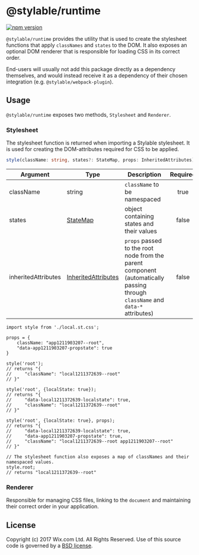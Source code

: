 # @stylable/runtime

[![npm version](https://img.shields.io/npm/v/@stylable/runtime.svg)](https://www.npmjs.com/package/@stylable/runtime)

`@stylable/runtime` provides the utility that is used to create the stylesheet functions that apply `classNames` and `states` to the DOM. It also exposes an optional DOM renderer that is responsible for loading CSS in its correct order.

End-users will usually not add this package directly as a dependency themselves, and would instead receive it as a dependency of their chosen integration (e.g. `@stylable/webpack-plugin`).

## Usage
`@stylable/runtime` exposes two methods, `Stylesheet` and `Renderer`.

### Stylesheet 
The stylesheet function is returned when importing a Stylable stylesheet. It is used for creating the DOM-attributes required for CSS to be applied.

```ts
style(className: string, states?: StateMap, props: InheritedAttributes)
```

|Argument|Type|Description|Required|
|---------|----|-----------|:------:|
|className|string|`className` to be namespaced|true|
|states|[StateMap](https://github.com/wix/stylable/blob/master/packages/runtime/src/types.ts#L3)|object containing states and their values|false|
|inheritedAttributes|[InheritedAttributes](https://github.com/wix/stylable/blob/master/packages/runtime/src/types.ts#L12)|`props` passed to the root node from the parent component (automatically passing through `className` and `data-*` attributes) |false|

```tsx
import style from './local.st.css';

props = {
    className: "app1211903207--root",
    "data-app1211903207-propstate": true
}

style('root');
// returns "{
//     "className": "local1211372639--root"
// }"

style('root', {localState: true});
// returns "{
//     "data-local1211372639-localstate": true,
//     "className": "local1211372639--root"
// }"

style('root', {localState: true}, props);
// returns "{
//     "data-local1211372639-localstate": true,
//     "data-app1211903207-propstate": true,
//     "className": "local1211372639--root app1211903207--root"
// }"

// The stylesheet function also exposes a map of classNames and their namespaced values.
style.root;
// returns "local1211372639--root"
```

### Renderer 
Responsible for managing CSS files, linking to the `document` and maintaining their correct order in your application.

## License

Copyright (c) 2017 Wix.com Ltd. All Rights Reserved. Use of this source code is governed by a [BSD license](./LICENSE).
